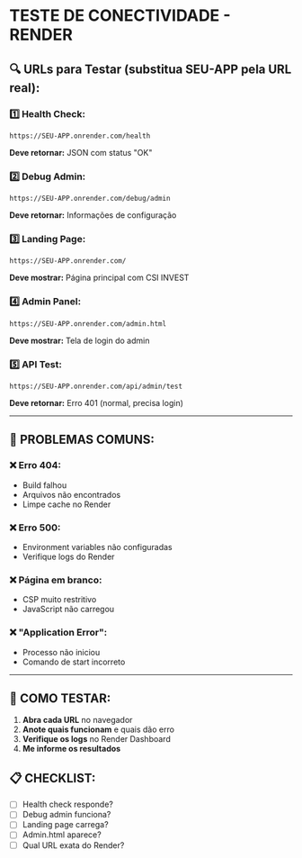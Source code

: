 # TESTE DE CONECTIVIDADE - RENDER

## 🔍 URLs para Testar (substitua SEU-APP pela URL real):

### 1️⃣ Health Check:
```
https://SEU-APP.onrender.com/health
```
**Deve retornar:** JSON com status "OK"

### 2️⃣ Debug Admin:
```
https://SEU-APP.onrender.com/debug/admin
```
**Deve retornar:** Informações de configuração

### 3️⃣ Landing Page:
```
https://SEU-APP.onrender.com/
```
**Deve mostrar:** Página principal com CSI INVEST

### 4️⃣ Admin Panel:
```
https://SEU-APP.onrender.com/admin.html
```
**Deve mostrar:** Tela de login do admin

### 5️⃣ API Test:
```
https://SEU-APP.onrender.com/api/admin/test
```
**Deve retornar:** Erro 401 (normal, precisa login)

---

## 🚨 PROBLEMAS COMUNS:

### ❌ Erro 404:
- Build falhou
- Arquivos não encontrados
- Limpe cache no Render

### ❌ Erro 500:
- Environment variables não configuradas
- Verifique logs do Render

### ❌ Página em branco:
- CSP muito restritivo
- JavaScript não carregou

### ❌ "Application Error":
- Processo não iniciou
- Comando de start incorreto

---

## 🔧 COMO TESTAR:

1. **Abra cada URL** no navegador
2. **Anote quais funcionam** e quais dão erro
3. **Verifique os logs** no Render Dashboard
4. **Me informe os resultados**

## 📋 CHECKLIST:

- [ ] Health check responde?
- [ ] Debug admin funciona?
- [ ] Landing page carrega?
- [ ] Admin.html aparece?
- [ ] Qual URL exata do Render?
